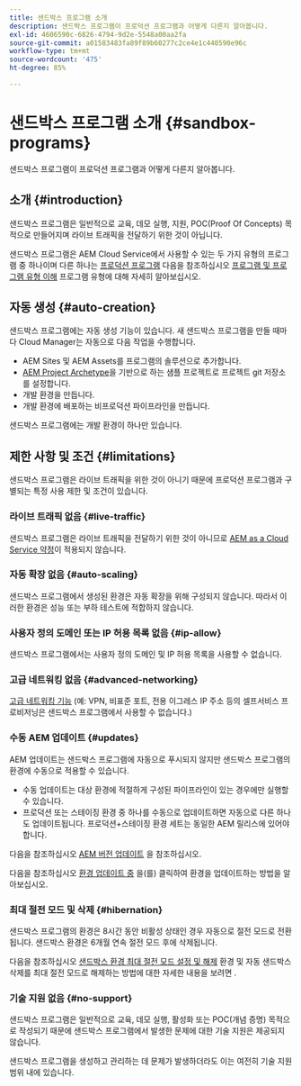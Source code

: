 ```yaml
---
title: 샌드박스 프로그램 소개
description: 샌드박스 프로그램이 프로덕션 프로그램과 어떻게 다른지 알아봅니다.
exl-id: 4606590c-6826-4794-9d2e-5548a00aa2fa
source-git-commit: a01583483fa89f89b60277c2ce4e1c440590e96c
workflow-type: tm+mt
source-wordcount: '475'
ht-degree: 85%

---
```



# 샌드박스 프로그램 소개 {#sandbox-programs}

샌드박스 프로그램이 프로덕션 프로그램과 어떻게 다른지 알아봅니다.

## 소개 {#introduction}

샌드박스 프로그램은 일반적으로 교육, 데모 실행, 지원, POC(Proof Of Concepts) 목적으로 만들어지며 라이브 트래픽을 전달하기 위한 것이 아닙니다.

샌드박스 프로그램은 AEM Cloud Service에서 사용할 수 있는 두 가지 유형의 프로그램 중 하나이며 다른 하나는 [프로덕션 프로그램](introduction-production-programs.md) 다음을 참조하십시오 [프로그램 및 프로그램 유형 이해](/help/implementing/cloud-manager/getting-access-to-aem-in-cloud/program-types.md) 프로그램 유형에 대해 자세히 알아보십시오.

## 자동 생성 {#auto-creation}

샌드박스 프로그램에는 자동 생성 기능이 있습니다. 새 샌드박스 프로그램을 만들 때마다 Cloud Manager는 자동으로 다음 작업을 수행합니다.

* AEM Sites 및 AEM Assets를 프로그램의 솔루션으로 추가합니다.
* [AEM Project Archetype](https://experienceleague.adobe.com/docs/experience-manager-core-components/using/developing/archetype/overview.html)을 기반으로 하는 샘플 프로젝트로 프로젝트 git 저장소를 설정합니다.
* 개발 환경을 만듭니다.
* 개발 환경에 배포하는 비프로덕션 파이프라인을 만듭니다.

샌드박스 프로그램에는 개발 환경이 하나만 있습니다.

## 제한 사항 및 조건 {#limitations}

샌드박스 프로그램은 라이브 트래픽을 위한 것이 아니기 때문에 프로덕션 프로그램과 구별되는 특정 사용 제한 및 조건이 있습니다.

### 라이브 트래픽 없음 {#live-traffic}

샌드박스 프로그램은 라이브 트래픽을 전달하기 위한 것이 아니므로 [AEM as a Cloud Service 약정](https://www.adobe.com/kr/legal/service-commitments.html)이 적용되지 않습니다.

### 자동 확장 없음 {#auto-scaling}

샌드박스 프로그램에서 생성된 환경은 자동 확장을 위해 구성되지 않습니다. 따라서 이러한 환경은 성능 또는 부하 테스트에 적합하지 않습니다.

### 사용자 정의 도메인 또는 IP 허용 목록 없음 {#ip-allow}

샌드박스 프로그램에서는 사용자 정의 도메인 및 IP 허용 목록을 사용할 수 없습니다.

### 고급 네트워킹 없음 {#advanced-networking}

[고급 네트워킹 기능](/help/security/configuring-advanced-networking.md) (예: VPN, 비표준 포트, 전용 이그레스 IP 주소 등의 셀프서비스 프로비저닝은 샌드박스 프로그램에서 사용할 수 없습니다.)

### 수동 AEM 업데이트 {#updates}

AEM 업데이트는 샌드박스 프로그램에 자동으로 푸시되지 않지만 샌드박스 프로그램의 환경에 수동으로 적용할 수 있습니다.

* 수동 업데이트는 대상 환경에 적절하게 구성된 파이프라인이 있는 경우에만 실행할 수 있습니다.
* 프로덕션 또는 스테이징 환경 중 하나를 수동으로 업데이트하면 자동으로 다른 하나도 업데이트됩니다. 프로덕션+스테이징 환경 세트는 동일한 AEM 릴리스에 있어야 합니다.

다음을 참조하십시오 [AEM 버전 업데이트](/help/implementing/deploying/aem-version-updates.md) 을 참조하십시오.

다음을 참조하십시오 [환경 업데이트 중](/help/implementing/cloud-manager/manage-environments.md#updating-dev-environment) 을(를) 클릭하여 환경을 업데이트하는 방법을 알아보십시오.

### 최대 절전 모드 및 삭제 {#hibernation}

샌드박스 프로그램의 환경은 8시간 동안 비활성 상태인 경우 자동으로 절전 모드로 전환됩니다. 샌드박스 환경은 6개월 연속 절전 모드 후에 삭제됩니다.

다음을 참조하십시오 [샌드박스 환경 최대 절전 모드 설정 및 해제](/help/implementing/cloud-manager/getting-access-to-aem-in-cloud/hibernating-environments.md) 환경 및 자동 샌드박스 삭제를 최대 절전 모드로 해제하는 방법에 대한 자세한 내용을 보려면 .

### 기술 지원 없음 {#no-support}

샌드박스 프로그램은 일반적으로 교육, 데모 실행, 활성화 또는 POC(개념 증명) 목적으로 작성되기 때문에 샌드박스 프로그램에서 발생한 문제에 대한 기술 지원은 제공되지 않습니다.

샌드박스 프로그램을 생성하고 관리하는 데 문제가 발생하더라도 이는 여전히 기술 지원 범위 내에 있습니다.
